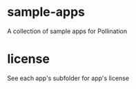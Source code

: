 # sample-apps
A collection of sample apps for Pollination

# license
See each app's subfolder for app's license
